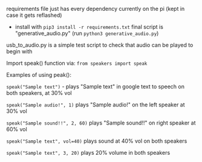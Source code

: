 requirements file just has every dependency currently on the pi (kept in case it gets reflashed)
- install with `pip3 install -r requirements.txt`
final script is "generative_audio.py" (run `python3 generative_audio.py`)

usb_to_audio.py is a simple test script to check that audio can be played to begin with

Import speak() function via:
`from speakers import speak`

Examples of using peak():

`speak("Sample text")` - plays "Sample text" in google text to speech on both speakers, at 30% vol

`speak("Sample audio!", 1)` plays "Sample audio!" on the left speaker at 30% vol

`speak("Sample sound!!", 2, 60)` plays "Sample sound!!" on right speaker at 60% vol

`speak("Sample text", vol=40)` plays sound at 40% vol on both speakers

`speak("Sample text", 3, 20)` plays 20% volume in both speakers
